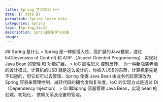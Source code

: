 ```yaml
---
title: Spring 学习笔记（一）
date: {{ date }}
permalink: Spring learn note
categories: Spring
tags: [Spring,Java]
description: Spring框架学习总结
image:
---
```

<p class="description"></p>
## Spring 是什么
> Spring 是一种低侵入性、高扩展的Java框架，通过 IoC(Invension of Control) 和 AOP （Aspect Oriented Programming） 实现对Java Bean 的管理 和 功能扩展。
>  IoC 顾名思义 控制反转， 为一种新瓶装老酒的设计模式，计算机的USB 就是这么设计的，你插入USB的东西，计算机事先是不知道的，但它却可以去管理，Spring 使得 Java Bean 由业务代码管理改为Spring 容器来管理控制，减轻代码的耦合度和复杂度。IoC 的实现方式是通过 DI（Dependency Injection）  
>  DI 即Spring 容器管理 Java Bean，实现 bean 的 创建，初始化， 依赖关系及设置的管理，